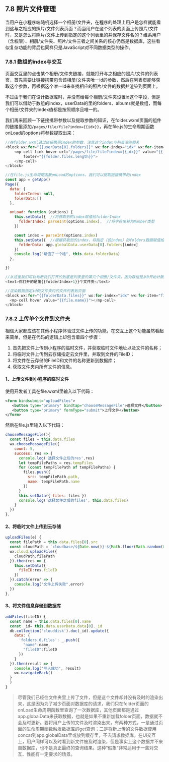 ## 7.8 照片文件管理
当用户在小程序端随机选择一个相册/文件夹，在程序的处理上用户是怎样就能看到这与之相应的照片/文件列表页面？而当用户在这个列表的页面上传照片/文件时，又是怎么将照片/文件上传到指定的这个列表里的并保存文件名的？维系用户（含权限）、相册/文件夹、照片/文件三者之间关系的核心仍然是数据库，这些看似复杂功能的背后也同样只是JavaScript对不同数据类型的操作。

### 7.8.1 数组的index与交互
页面交互里的点击某个相册/文件夹链接，就能打开与之相应的照片/文件的列表页，首先需要让链接携带包含该相册/文件夹唯一id的参数，然后在列表页能够获取这个参数，再根据这个唯一id来查找相应的照片/文件的数据并渲染到页面上。

不过由于我们在设计数据库时，并没有给每个相册/文件夹设置id这个字段，但是我们可以借助于数组的index，userData的里的folders、albums就是数组，而每个相册/文件夹的index值都是按照顺序且唯一的。

我们再来回顾一下链接携带参数以及提取参数的知识，在folder.wxml页面的组件的链接里添加`/pages/file/file?index={{idx}}`，再在file.js的生命周期函数onLoad的options将参数提取出来：

```javascript
//在folder.wxml通过链接携带index的参数，注意这个index与列表渲染相关
<block wx:for="{{userData[0].folders}}" wx:for-index="idx" wx:for-item="folder" wx:key="item">
    <mp-cell link hover url="/pages/file/file?index={{idx}}" value="{{folder.folderName}}"
        footer="{{folder.files.length}}">
    </mp-cell>
</block>

//在file.js生命周期函数onLoad的options，我们可以提取链接携带的index
const app = getApp()
Page({
  data: {
    folderIndex: null,
    folerData:[]
  },

  onLoad: function (options) {
    this.setData({  //将获取到的index赋值给folderIndex
      folderIndex: parseInt(options.index),  //将字符串转为Number类型
    })

    const index = parseInt(options.index) 
    this.setData({  //根据获取到的index，将指定（该index）的folders数据赋值给folerData
      folderData: app.globalData.userData[0].folders[index]
    })
    console.log("赋值了一个啥", this.data.folderData)
  },

})

//从这里我们可以判断我们打开的到底是列表里的第几个相册/文件夹，因为数组是从0开始计数，所以+1
<text>你打开的是第{{folderIndex+1}}个文件夹</text>

//渲染数据指定id的文件夹内的文件列表到页面
<block wx:for="{{folderData.files}}" wx:for-index="idx" wx:for-item="file" wx:key="item">
  <mp-cell hover value="{{file.name}}"></mp-cell>
</block>
```

### 7.8.2 上传单个文件到文件夹
相信大家都应该在其他小程序体验过文件上传的功能，在交互上这个功能虽然看起来简单，但是在代码的逻辑上却包含着四个步骤：

1.  首先把文件上传到小程序的临时文件，并获取临时文件地址以及文件的名称；
2.  将临时文件上传到云存储指定云文件里，并取到文件的FileID；
3.  将文件在云存储的FileID和文件的名称更新到数据库；
4.  获取文件夹内所有文件的信息。

#### 1、上传文件到小程序的临时文件
使用开发者工具在file.wxml里输入以下代码：
```xml
<form bindsubmit="uploadFiles"> 
   <button type="primary" bindtap="chooseMessageFile">选择文件</button>
   <button type="primary" formType="submit">上传文件</button>
</form>
```
然后在file.js里输入以下代码：
```javascript
chooseMessageFile(){
  const files = this.data.files
  wx.chooseMessageFile({
    count: 5,
    success: res => {
      console.log('选择文件之后的res',res)
      let tempFilePaths = res.tempFiles
      for (const tempFilePath of tempFilePaths) {
        files.push({
          src: tempFilePath.path,
          name: tempFilePath.name
        })
      }
      this.setData({ files: files })
      console.log('选择文件之后的files', this.data.files)
    }
  })
},
```
#### 2、将临时文件上传到云存储
```javascript
uploadFiles(e) {
  const filePath = this.data.files[0].src
  const cloudPath = `cloudbase/${Date.now()}-${Math.floor(Math.random(0, 1) * 1000)}` + filePath.match(/.[^.]+?$/)
  wx.cloud.uploadFile({   
    cloudPath,filePath
  }).then(res => {
    this.setData({
      fileID:res.fileID
    })      
  }).catch(error => {
    console.log("文件上传失败",error)
  })
},
```

#### 3、将文件信息存储到数据库
```javascript
addFiles(fileID) {
  const name = this.data.files[0].name
  const _id= this.data.userData.data[0]._id
  db.collection('clouddisk').doc(_id).update({
    data: {
      'folders.0.files': _.push({
        "name":name,
        "fileID":fileID
      })
    }
  }).then(result => {
    console.log("写入成功", result)
    wx.navigateBack()
  }
  )
}
```

>尽管我们已经往文件夹里上传了文件，但是这个文件却并没有及时的渲染出来，这是因为为了减少页面对数据库的请求，我们只在folder页面的onLoad生命周期函数里查询了一次数据库，其他页面都是通过app.globalData来获取数据，也就是如果不重新加载folder页面，数据就不会及时更新。要将用户上传的文件及时渲染出来，有两种方式，一是通过页面的生命周期函数触发数据库的get查询；二是将新上传的文件数据使用concat到app.globalData里或放到缓存里，不去请求数据库，在UI交互上，用户同样可以及时看到新文件被及时渲染，但是事实上这个数据并不来自数据库，也不是真正最终的查询结果。这种“假象”非常适用于一些对交互、性能有一定要求的场景。
